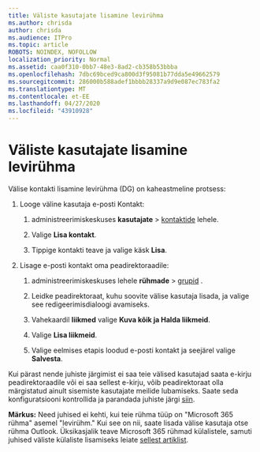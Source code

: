 ```yaml
---
title: Väliste kasutajate lisamine levirühma
ms.author: chrisda
author: chrisda
ms.audience: ITPro
ms.topic: article
ROBOTS: NOINDEX, NOFOLLOW
localization_priority: Normal
ms.assetid: caa0f310-0bb7-48e3-8ad2-cb358b53bbba
ms.openlocfilehash: 7dbc69bced9ca800d3f95081b77dda5e49662579
ms.sourcegitcommit: 286000b588adef1bbbb28337a9d9e087ec783fa2
ms.translationtype: MT
ms.contentlocale: et-EE
ms.lasthandoff: 04/27/2020
ms.locfileid: "43910928"
---
```

# <a name="add-external-users-to-a-distribution-group"></a>Väliste kasutajate lisamine levirühma

Välise kontakti lisamine levirühma (DG) on kaheastmeline protsess:
  
1. Looge väline kasutaja e-posti Kontakt:
    
    1. administreerimiskeskuses **kasutajate** > [kontaktide](https://admin.microsoft.com/adminportal/home#/Contact) lehele. 
    
    2. Valige **Lisa kontakt**.
    
    3. Tippige kontakti teave ja valige käsk **Lisa**.
    
2. Lisage e-posti kontakt oma peadirektoraadile:
    
    1. administreerimiskeskuses lehele **rühmade** > [grupid](https://admin.microsoft.com/adminportal/home#/groups) . 
    
    2. Leidke peadirektoraat, kuhu soovite välise kasutaja lisada, ja valige see redigeerimisdialoogi avamiseks.
    
    3. Vahekaardil **liikmed** valige **Kuva kõik ja Halda liikmeid**. 
    
    4. Valige **Lisa liikmeid**.
    
    5. Valige eelmises etapis loodud e-posti kontakt ja seejärel valige **Salvesta**.
    
Kui pärast nende juhiste järgimist ei saa teie välised kasutajad saata e-kirju peadirektoraadile või ei saa sellest e-kirju, võib peadirektoraat olla märgistatud ainult sisemiste kasutajate meilide lubamiseks. Saate seda konfiguratsiooni kontrollida ja parandada juhiste järgi [siin](https://docs.microsoft.com/exchange/mail-flow-best-practices/non-delivery-reports-in-exchange-online/fix-error-code-5-7-133-in-exchange-online).
  
 **Märkus:** Need juhised ei kehti, kui teie rühma tüüp on "Microsoft 365 rühma" asemel "levirühm." Kui see on nii, saate lisada välise kasutaja otse rühma Outlook. Üksikasjalik teave Microsoft 365 rühmad külalistele, samuti juhised väliste külaliste lisamiseks leiate [sellest artiklist](https://support.office.com/article/Guest-access-in-Office-365-Groups-bfc7a840-868f-4fd6-a390-f347bf51aff6.aspx).
  
